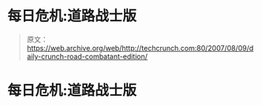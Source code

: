 # 每日危机:道路战士版 

> 原文：<https://web.archive.org/web/http://techcrunch.com:80/2007/08/09/daily-crunch-road-combatant-edition/>

# 每日危机:道路战士版
